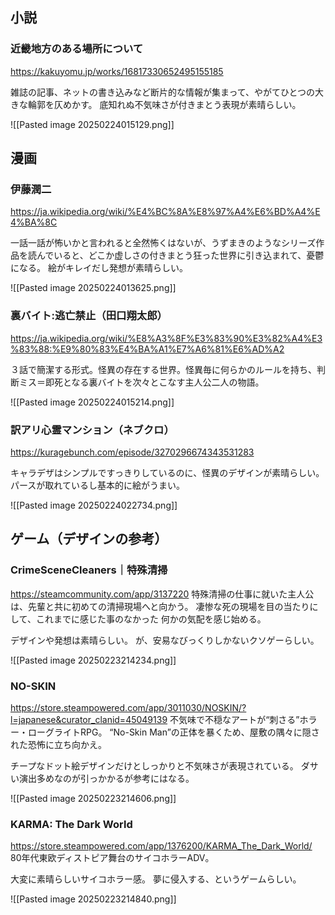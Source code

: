 ## 小説

### 近畿地方のある場所について  
https://kakuyomu.jp/works/16817330652495155185

雑誌の記事、ネットの書き込みなど断片的な情報が集まって、やがてひとつの大きな輪郭を仄めかす。
底知れぬ不気味さが付きまとう表現が素晴らしい。

![[Pasted image 20250224015129.png]]

## 漫画

### 伊藤潤二
https://ja.wikipedia.org/wiki/%E4%BC%8A%E8%97%A4%E6%BD%A4%E4%BA%8C

一話一話が怖いかと言われると全然怖くはないが、うずまきのようなシリーズ作品を読んでいると、どこか虚しさの付きまとう狂った世界に引き込まれて、憂鬱になる。
絵がキレイだし発想が素晴らしい。

![[Pasted image 20250224013625.png]]

### 裏バイト:逃亡禁止（田口翔太郎）
https://ja.wikipedia.org/wiki/%E8%A3%8F%E3%83%90%E3%82%A4%E3%83%88:%E9%80%83%E4%BA%A1%E7%A6%81%E6%AD%A2

３話で簡潔する形式。怪異の存在する世界。怪異毎に何らかのルールを持ち、判断ミス＝即死となる裏バイトを次々とこなす主人公二人の物語。

![[Pasted image 20250224015214.png]]

### 訳アリ心霊マンション（ネブクロ）
https://kuragebunch.com/episode/3270296674343531283

キャラデザはシンプルですっきりしているのに、怪異のデザインが素晴らしい。
パースが取れているし基本的に絵がうまい。

![[Pasted image 20250224022734.png]]


## ゲーム（デザインの参考）

### CrimeSceneCleaners｜特殊清掃
https://steamcommunity.com/app/3137220
特殊清掃の仕事に就いた主人公は、先輩と共に初めての清掃現場へと向かう。 凄惨な死の現場を目の当たりにして、これまでに感じた事のなかった 何かの気配を感じ始める。

デザインや発想は素晴らしい。
が、安易なびっくりしかないクソゲーらしい。

![[Pasted image 20250223214234.png]]

### NO-SKIN
https://store.steampowered.com/app/3011030/NOSKIN/?l=japanese&curator_clanid=45049139
不気味で不穏なアートが“刺さる”ホラー・ローグライトRPG。
“No-Skin Man”の正体を暴くため、屋敷の隅々に隠された恐怖に立ち向かえ。

チープなドット絵デザインだけとしっかりと不気味さが表現されている。
ダサい演出多めなのが引っかかるが参考にはなる。

![[Pasted image 20250223214606.png]]

### KARMA: The Dark World
https://store.steampowered.com/app/1376200/KARMA_The_Dark_World/
80年代東欧ディストピア舞台のサイコホラーADV。

大変に素晴らしいサイコホラー感。
夢に侵入する、というゲームらしい。

![[Pasted image 20250223214840.png]]

